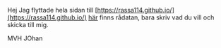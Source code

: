 
Hej
Jag flyttade hela sidan till 
[https://rassa114.github.io/](https://rassa114.github.io/)
[här](https://raw.githubusercontent.com/rassa114/rassa114.github.io/main/README.md) finns rådatan,
bara skriv vad du vill och skicka till mig.


MVH JOhan